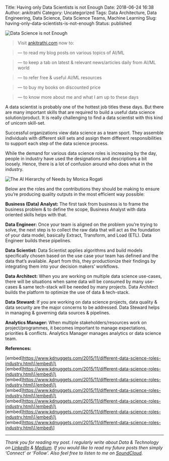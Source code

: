Title: Having only Data Scientists is not Enough
Date: 2018-06-24 16:38
Author: ankitrathi
Category: Uncategorized
Tags: Data Architecture, Data Engineering, Data Science, Data Science Teams, Machine Learning
Slug: having-only-data-scientists-is-not-enough
Status: published

![Data Science is not Enough](https://cdn-images-1.medium.com/max/1200/1*XfCQHlYTiQhHacu1Vswnew.jpeg)

> Visit [ankitrathi.com](http://ankitrathi.com/) now to:

> — to read my blog posts on various topics of AI/ML

> — to keep a tab on latest & relevant news/articles daily from AI/ML world

> — to refer free & useful AI/ML resources

> — to buy my books on discounted price

> — to know more about me and what I am up to these days

A data scientist is probably one of the hottest job titles these days. But there are many important skills that are required to build a useful data science solution/product. It is really challenging to find a data scientist with this kind of unicorn skill-set.

Successful organizations view data science as a team sport. They assemble individuals with different skill sets and assign them different responsibilities to support each step of the data science process.

While the demand for various data science roles is increasing by the day, people in industry have used the designations and descriptions a bit loosely. Hence, there is a lot of confusion around who does what in the industry.

![The AI Hierarchy of Needs by [Monica Rogati](https://hackernoon.com/@mrogati?source=post_header_lockup)](https://cdn-images-1.medium.com/max/800/1*7IMev5xslc9FLxr9hHhpFw.png)

Below are the roles and the contributions they should be making to ensure you’re producing quality outputs in the most efficient way possible:

**Business (Data) Analyst:** The first task from business is to frame the business problem & to define the scope, Business Analyst with data oriented skills helps with that.

**Data Engineer:** Once your team is aligned on the problem you’re trying to solve, the next step is to collect the raw data that will act as the foundation of your data model, basically Extract, Transform, and Load (ETL). Data Engineer builds these pipelines.

**Data Scientist:** Data Scientist applies algorithms and build models specifically chosen based on the use case your team has defined and the data that’s available. Apart from this, they productionize their findings by integrating them into your decision makers’ workflows.

**Data Architect:** When you are working on multiple data science use-cases, there will be situations when same data will be consumed by many use-cases & same tech-stack will be needed by many projects. Data Architect builds the platform to optimize the use of data & tech-stack.

**Data Steward:** If you are working on data science projects, data quality & data security are the major concerns to be addressed. Data Steward helps in managing & governing data sources & pipelines.

**Analytics Manager:** When multiple stakeholders/resources work on project/programmes, it becomes important to manage expectations, priorities & conflicts. Analytics Manager manages analytics or data science team.

**References:**

\[embed\]https://www.kdnuggets.com/2015/11/different-data-science-roles-industry.html\[/embed\]\
\[embed\]https://www.kdnuggets.com/2015/11/different-data-science-roles-industry.html\[/embed\]\
\[embed\]https://www.kdnuggets.com/2015/11/different-data-science-roles-industry.html\[/embed\]\
\[embed\]https://www.kdnuggets.com/2015/11/different-data-science-roles-industry.html\[/embed\]\
\[embed\]https://www.kdnuggets.com/2015/11/different-data-science-roles-industry.html\[/embed\]\
\[embed\]https://www.kdnuggets.com/2015/11/different-data-science-roles-industry.html\[/embed\]\
\[embed\]https://www.kdnuggets.com/2015/11/different-data-science-roles-industry.html\[/embed\]

------------------------------------------------------------------------

*Thank you for reading my post. I regularly write about Data & Technology on* [*LinkedIn*](https://www.linkedin.com/today/posts/ankitrathi) *&* [*Medium*](https://medium.com/@rathi.ankit)*. If you would like to read my future posts then simply ‘Connect’ or ‘Follow’. Also feel free to listen to me on* [*SoundCloud*](https://soundcloud.com/ankitrathi)*.*
